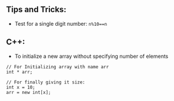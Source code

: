 ## Tips and Tricks:
- Test for a single digit number: `n%10==n`

## C++:
- To initialize a new array without specifying number of elements


```
// For Initializing array with name arr
int * arr;

// For finally giving it size:
int x = 10;
arr = new int[x];
```

